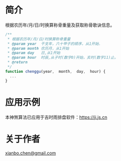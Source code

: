 # 简介
根据农历年/月/日/时换算称骨重量及获取称骨歌诀信息。
```javascript
/**
 * 根据农历年/月/日/时换算称骨重量
 * @param year  干支年，六十甲子的顺序，从1开始.
 * @param month 农历月，从1开始
 * @param day   日,从1开始
 * @param hour  时辰,从子时(数字0)开始，亥时(数字11)止。
 * @return
 */
function chenggu(year,  month,  day,  hour) {
  ...
}
```

# 应用示例
本神煞算法已应用于吉时雨排盘软件：https://ji.js.cn

# 关于作者
xianbo.chen@gmail.com

